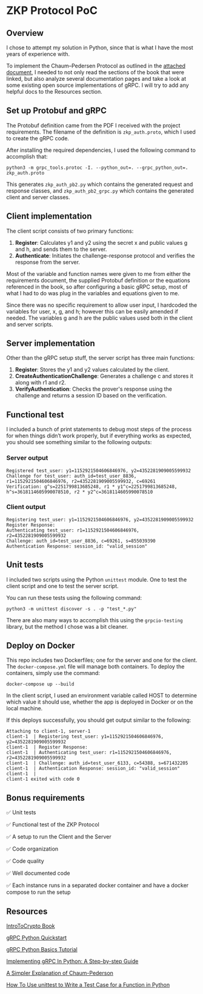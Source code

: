 # ZKP Protocol PoC
## Overview
I chose to attempt my solution in Python, since that is what I have the most years of experience with.

To implement the Chaum–Pedersen Protocol as outlined in the [attached document](https://github.com/Un1xG0d/Nillion-ZKP-Protocol-PoC/blob/master/Nillion_Technical_Test_V4.pdf), I needed to not only read the sections of the book that were linked, but also analyze several documentation pages and take a look at some existing open source implementations of gRPC. I will try to add any helpful docs to the Resources section.

## Set up Protobuf and gRPC
The Protobuf definition came from the PDF I received with the project requirements. The filename of the definition is `zkp_auth.proto`, which I used to create the gRPC code.

After installing the required dependencies, I used the following command to accomplish that:
```
python3 -m grpc_tools.protoc -I. --python_out=. --grpc_python_out=. zkp_auth.proto
```

This generates `zkp_auth_pb2.py` which contains the generated request and response classes, and `zkp_auth_pb2_grpc.py` which contains the generated client and server classes.

## Client implementation
The client script consists of two primary functions:
1. **Register**: Calculates y1 and y2 using the secret x and public values g and h, and sends them to the server.
2. **Authenticate**: Initiates the challenge-response protocol and verifies the response from the server.

Most of the variable and function names were given to me from either the requirements document, the supplied Protobuf definition or the equations referenced in the book, so after configuring a basic gRPC setup, most of what I had to do was plug in the variables and equations given to me.

Since there was no specific requirement to allow user input, I hardcoded the variables for user, x, g, and h; however this can be easily amended if needed. The variables g and h are the public values used both in the client and server scripts.

## Server implementation
Other than the gRPC setup stuff, the server script has three main functions:
1. **Register**: Stores the y1 and y2 values calculated by the client.
2. **CreateAuthenticationChallenge**: Generates a challenge c and stores it along with r1 and r2.
3. **VerifyAuthentication**: Checks the prover's response using the challenge and returns a session ID based on the verification.

## Functional test
I included a bunch of print statements to debug most steps of the process for when things didn’t work properly, but if everything works as expected, you should see something similar to the following outputs:
### Server output
```
Registered test_user: y1=1152921504606846976, y2=4352281909005599932
Challenge for test_user: auth_id=test_user_8836, r1=1152921504606846976, r2=4352281909005599932, c=69261
Verification: g^s=2251799813685248, r1 * y1^c=2251799813685248, h^s=3618114605990078510, r2 * y2^c=3618114605990078510
```

### Client output
```
Registering test_user: y1=1152921504606846976, y2=4352281909005599932
Register Response:
Authenticating test_user: r1=1152921504606846976, r2=4352281909005599932
Challenge: auth_id=test_user_8836, c=69261, s=855039390
Authentication Response: session_id: "valid_session"
```

## Unit tests
I included two scripts using the Python `unittest` module. One to test the client script and one to test the server script.

You can run these tests using the following command:
```
python3 -m unittest discover -s . -p "test_*.py"
```

There are also many ways to accomplish this using the `grpcio-testing` library, but the method I chose was a bit cleaner.

## Deploy on Docker
This repo includes two Dockerfiles; one for the server and one for the client. The `docker-compose.yml` file will manage both containers. To deploy the containers, simply use the command:
```
docker-compose up --build
```

In the client script, I used an environment variable called HOST to determine which value it should use, whether the app is deployed in Docker or on the local machine.

If this deploys successfully, you should get output similar to the following:
```
Attaching to client-1, server-1
client-1  | Registering test_user: y1=1152921504606846976, y2=4352281909005599932
client-1  | Register Response:
client-1  | Authenticating test_user: r1=1152921504606846976, r2=4352281909005599932
client-1  | Challenge: auth_id=test_user_6133, c=54388, s=671432205
client-1  | Authentication Response: session_id: "valid_session"
client-1  |
client-1 exited with code 0
```

## Bonus requirements
:white_check_mark: Unit tests

:white_check_mark: Functional test of the ZKP Protocol

:white_check_mark: A setup to run the Client and the Server

:white_check_mark: Code organization

:white_check_mark: Code quality 

:white_check_mark: Well documented code

:white_check_mark: Each instance runs in a separated docker container and have a docker compose to run the setup 

## Resources
[IntroToCrypto Book](https://www.cs.umd.edu/~waa/414-F11/IntroToCrypto.pdf)

[gRPC Python Quickstart](https://grpc.io/docs/languages/python/quickstart/)

[gRPC Python Basics Tutorial](https://grpc.io/docs/languages/python/basics/)

[Implementing gRPC In Python: A Step-by-step Guide](https://www.velotio.com/engineering-blog/grpc-implementation-using-python)

[A Simpler Explanation of Chaum-Pederson](https://medium.com/asecuritysite-when-bob-met-alice/to-the-builders-of-our-future-meet-the-chaum-pedersen-non-interactive-zero-knowledge-proof-method-9846dee47fbc)

[How To Use unittest to Write a Test Case for a Function in Python](https://www.digitalocean.com/community/tutorials/how-to-use-unittest-to-write-a-test-case-for-a-function-in-python)

